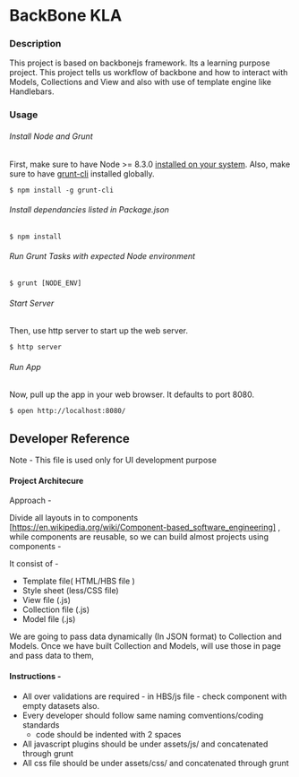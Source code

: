 # BackBone KLA

### Description
This project is based on backbonejs framework. Its a learning purpose project. This project tells us workflow of backbone and how to interact with Models, Collections and View and also with use of template engine like Handlebars.

### Usage

###### Install Node and Grunt
First, make sure to have Node >= 8.3.0 [installed on your system](http://nodejs.org/). Also, make sure to have [grunt-cli](http://gruntjs.com) installed globally.
```
$ npm install -g grunt-cli
```
###### Install dependancies listed in Package.json
```
$ npm install
```
###### Run Grunt Tasks with expected Node environment
```
$ grunt [NODE_ENV]
```

###### Start Server
Then, use http server to start up the web server.
```
$ http server
```

###### Run App
Now, pull up the app in your web browser. It defaults to port 8080.

```
$ open http://localhost:8080/
```

## Developer Reference


Note - This file is used only for UI development purpose


#### Project Architecure


Approach -

Divide all layouts in to components [https://en.wikipedia.org/wiki/Component-based_software_engineering] , while components are reusable, so we can build almost projects using components -

It consist of -
  - Template file( HTML/HBS file )
  - Style sheet (less/CSS file)
  - View file (.js)
  - Collection file (.js)
  - Model file (.js)

We are going to pass data dynamically (In JSON format) to Collection and Models.
Once we have built Collection and Models, will use those in page and pass data to them, 

#### Instructions -
  - All over validations are required - in HBS/js file - check component with empty datasets also.
  - Every developer should follow same naming comventions/coding standards
    - code should be indented with 2 spaces
  - All javascript plugins should be under assets/js/ and concatenated through grunt
  - All css file should be under assets/css/ and concatenated through grunt
